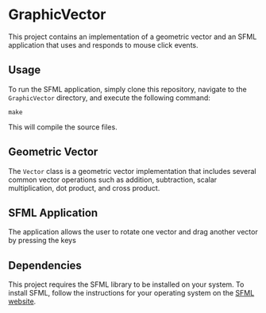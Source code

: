 # GraphicVector

This project contains an implementation of a geometric vector and an SFML application that uses and responds to mouse click events.

## Usage

To run the SFML application, simply clone this repository, navigate to the `GraphicVector` directory, and execute the following command:

```
make
```

This will compile the source files.

## Geometric Vector

The `Vector` class is a geometric vector implementation that includes several common vector operations such as addition, subtraction, scalar multiplication, dot product, and cross product.

## SFML Application

The application allows the user to rotate one vector and drag another vector by pressing the keys

## Dependencies

This project requires the SFML library to be installed on your system. To install SFML, follow the instructions for your operating system on the [SFML website](https://www.sfml-dev.org/download.php).
